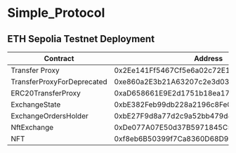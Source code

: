 # Simple_Protocol

## ETH Sepolia Testnet Deployment
| Contract                       | Address                                         |
| -------------------------- | ------------------------------------------ |
| Transfer Proxy             | 0x2Ee141Ff5467Cf5e6a02c72E110ea846e14CF4de |
| TransferProxyForDeprecated | 0xe860a2E3b21A63207c2e3d031d7b3D114ED77A0B |
| ERC20TransferProxy         | 0xaD658661E9E2d1751b18ea1761cfe9d818688f4A |
| ExchangeState              | 0xbE382Feb99db228a2196c8Fe0068EaF3d897D093 |
| ExchangeOrdersHolder       | 0xbE27F9d8a77d2c9a52bb479d4bfA113C5437299D |
| NftExchange                | 0xDe077A07E50d37B5971845C502209f5c7aD05927 |
| NFT                        | 0xf8eb6B50399f7Ca8360D68D9156760B043BD756E |

